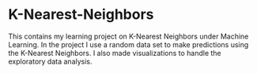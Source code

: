 # K-Nearest-Neighbors
This contains my learning project on K-Nearest Neighbors under Machine Learning.
In the project I use a random data set to make predictions using the K-Nearest Neighbors. I also made visualizations to handle the exploratory data analysis.
